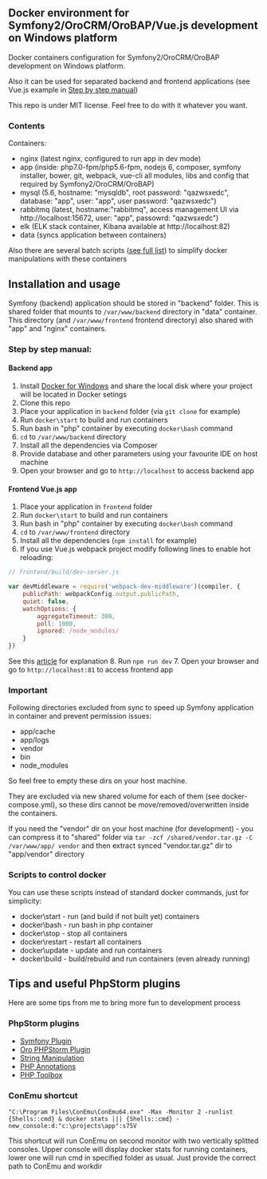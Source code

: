 ## Docker environment for Symfony2/OroCRM/OroBAP/Vue.js development on Windows platform

Docker containers configuration for Symfony2/OroCRM/OroBAP development on Windows platform.

Also it can be used for separated backend and frontend applications (see Vue.js example in [Step by step manual](#step-by-step-manual))

This repo is under MIT license. Feel free to do with it whatever you want.

### Contents

Containers:
- nginx (latest nginx, configured to run app in dev mode)
- app (inside: php7.0-fpm/php5.6-fpm, nodejs 6, composer, symfony installer, bower, git, webpack, vue-cli all modules, libs and config that required by Symfony2/OroCRM/OroBAP)
- mysql (5.6, hostname: "mysqldb", root password: "qazwsxedc", database: "app", user: "app", user password: "qazwsxedc")
- rabbitmq (latest, hostname:"rabbitmq", access management UI via http://localhost:15672, user: "app", passowrd: "qazwsxedc")
- elk (ELK stack container, Kibana available at http://localhost:82)
- data (syncs application between containers)

Also there are several batch scripts ([see full list](#scripts-to-control-docker)) to simplify docker manipulations with these containers

## Installation and usage

Symfony (backend) application should be stored in "backend" folder. This is shared folder that mounts to `/var/www/backend` directory in "data" container.
This directory (and `/var/www/frontend` frontend directory) also shared with "app" and "nginx" containers.

### Step by step manual:

#### Backend app
1. Install [Docker for Windows](https://www.docker.com/products/docker#/windows) and share the local disk where your project will be located in Docker setings
2. Clone this repo
3. Place your application in `backend` folder (via `git clone` for example)
4. Run `docker\start` to build and run containers
5. Run bash in "php" container by executing `docker\bash` command
6. `cd` to `/var/www/backend` directory
7. Install all the dependencies via Composer
8. Provide database and other parameters using your favourite IDE on host machine
9. Open your browser and go to `http://localhost` to access backend app

#### Frontend Vue.js app
1. Place your application in `frontend` folder
2. Run `docker\start` to build and run containers
3. Run bash in "php" container by executing `docker\bash` command
4. `cd` to `/var/www/frontend` directory
5. Install all the dependencies (`npm install` for example)
6. If you use Vue.js webpack project modify following lines to enable hot reloading:
```js
// frontend/build/dev-server.js

var devMiddleware = require('webpack-dev-middleware')(compiler, {
    publicPath: webpackConfig.output.publicPath,
    quiet: false,
    watchOptions: {
        aggregateTimeout: 300,
        poll: 1000,
        ignored: /node_modules/
    }
})
```
See this [article](http://andrewhfarmer.com/webpack-watch-in-vagrant-docker/) for explanation
8. Run `npm run dev`
7. Open your browser and go to `http://localhost:81` to access frontend app

### Important

Following directories excluded from sync to speed up Symfony application in container and prevent permission issues:
- app/cache
- app/logs
- vendor
- bin
- node_modules

So feel free to empty these dirs on your host machine.

They are excluded via new shared volume for each of them (see docker-compose.yml), so these dirs cannot be move/removed/overwritten inside the containers.

If you need the "vendor" dir on your host machine (for development) - you can compress it to "shared" folder via `tar -zcf /shared/vendor.tar.gz -C /var/www/app/ vendor` and then extract synced "vendor.tar.gz" dir to "app/vendor" directory

### Scripts to control docker

You can use these scripts instead of standard docker commands, just for simplicity:
- docker\start - run (and build if not built yet) containers
- docker\bash - run bash in php container
- docker\stop - stop all containers
- docker\restart - restart all containers
- docker\update - update and run containers
- docker\build - build/rebuild and run containers (even already running)

## Tips and useful PhpStorm plugins

Here are some tips from me to bring more fun to development process

### PhpStorm plugins

- [Symfony Plugin](https://plugins.jetbrains.com/plugin/7219)
- [Oro PHPStorm Plugin](https://plugins.jetbrains.com/plugin/8449)
- [String Manipulation](https://plugins.jetbrains.com/plugin/2162)
- [PHP Annotations](https://plugins.jetbrains.com/plugin/7320)
- [PHP Toolbox](https://plugins.jetbrains.com/idea/plugin/8133)

### ConEmu shortcut

`"C:\Program Files\ConEmu\ConEmu64.exe" -Max -Monitor 2 -runlist {Shells::cmd} & docker stats ||| {Shells::cmd} -new_console:d:"c:\projects\app":s75V`

This shortcut will run ConEmu on second monitor with two vertically splitted consoles.
Upper console will display docker stats for running containers, lower one will run cmd in specified folder as usual.
Just provide the correct path to ConEmu and workdir
